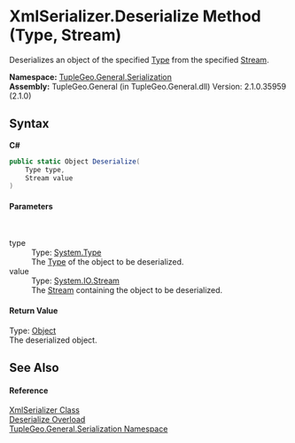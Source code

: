 # XmlSerializer.Deserialize Method (Type, Stream)
 

Deserializes an object of the specified <a href="http://msdn2.microsoft.com/en-us/library/42892f65" target="_blank">Type</a> from the specified <a href="http://msdn2.microsoft.com/en-us/library/8f86tw9e" target="_blank">Stream</a>.

**Namespace:**&nbsp;<a href="N_TupleGeo_General_Serialization">TupleGeo.General.Serialization</a><br />**Assembly:**&nbsp;TupleGeo.General (in TupleGeo.General.dll) Version: 2.1.0.35959 (2.1.0)

## Syntax

**C#**<br />
``` C#
public static Object Deserialize(
	Type type,
	Stream value
)
```


#### Parameters
&nbsp;<dl><dt>type</dt><dd>Type: <a href="http://msdn2.microsoft.com/en-us/library/42892f65" target="_blank">System.Type</a><br />The <a href="http://msdn2.microsoft.com/en-us/library/42892f65" target="_blank">Type</a> of the object to be deserialized.</dd><dt>value</dt><dd>Type: <a href="http://msdn2.microsoft.com/en-us/library/8f86tw9e" target="_blank">System.IO.Stream</a><br />The <a href="http://msdn2.microsoft.com/en-us/library/8f86tw9e" target="_blank">Stream</a> containing the object to be deserialized.</dd></dl>

#### Return Value
Type: <a href="http://msdn2.microsoft.com/en-us/library/e5kfa45b" target="_blank">Object</a><br />The deserialized object.

## See Also


#### Reference
<a href="T_TupleGeo_General_Serialization_XmlSerializer">XmlSerializer Class</a><br /><a href="Overload_TupleGeo_General_Serialization_XmlSerializer_Deserialize">Deserialize Overload</a><br /><a href="N_TupleGeo_General_Serialization">TupleGeo.General.Serialization Namespace</a><br />